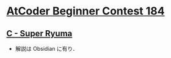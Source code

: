 # [AtCoder Beginner Contest 184](https://atcoder.jp/contests/abc184)

## [C - Super Ryuma](https://atcoder.jp/contests/abc184/tasks/abc184_c)
- 解説は Obsidian に有り．
